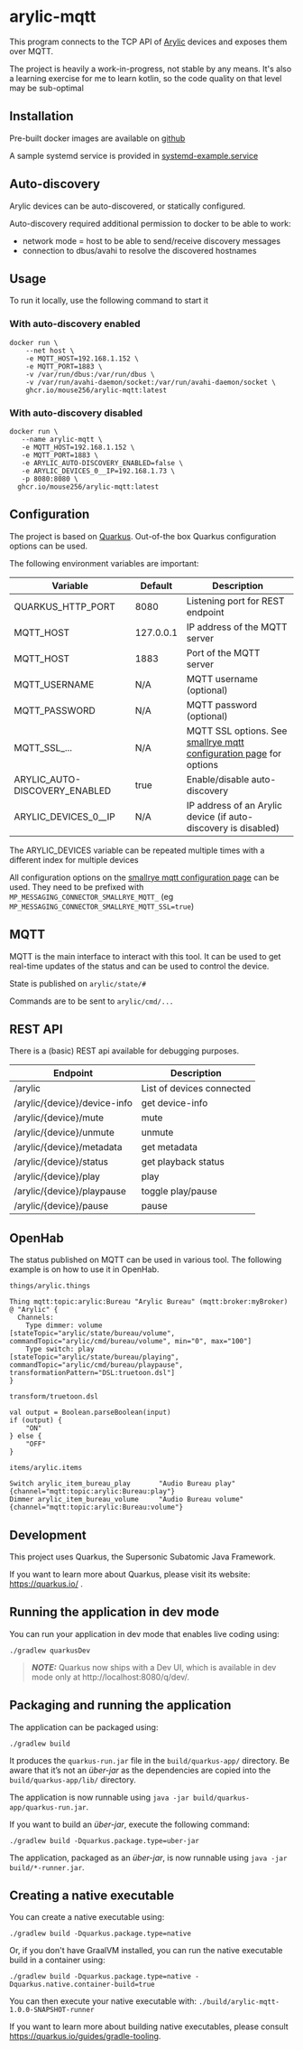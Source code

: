 # arylic-mqtt

This program connects to the TCP API of [Arylic](https://www.arylic.com) devices and exposes them over MQTT.

The project is heavily a work-in-progress, not stable by any means.
It's also a learning exercise for me to learn kotlin, so the code quality on that
level may be sub-optimal

## Installation
Pre-built docker images are available on [github](https://github.com/mouse256/arylic-mqtt/pkgs/container/arylic-mqtt)

A sample systemd service is provided in [systemd-example.service](src/main/docker/systemd-example.service)

## Auto-discovery

Arylic devices can be auto-discovered, or statically configured.

Auto-discovery required additional permission to docker to be able to work:
* network mode = host to be able to send/receive discovery messages
* connection to dbus/avahi to resolve the discovered hostnames

## Usage
To run it locally, use the following command to start it

### With auto-discovery enabled
```
docker run \
	--net host \
	-e MQTT_HOST=192.168.1.152 \
	-e MQTT_PORT=1883 \
	-v /var/run/dbus:/var/run/dbus \
	-v /var/run/avahi-daemon/socket:/var/run/avahi-daemon/socket \
	ghcr.io/mouse256/arylic-mqtt:latest
```

### With auto-discovery disabled
```
docker run \
   --name arylic-mqtt \
   -e MQTT_HOST=192.168.1.152 \
   -e MQTT_PORT=1883 \
   -e ARYLIC_AUTO-DISCOVERY_ENABLED=false \
   -e ARYLIC_DEVICES_0__IP=192.168.1.73 \
   -p 8080:8080 \
  ghcr.io/mouse256/arylic-mqtt:latest
```

## Configuration
The project is based on [Quarkus](https://quarkus.io). Out-of-the box Quarkus configuration options can be used.

The following environment variables are important:

| Variable                      | Default   | Description                                                                                                                                                                                    |
|-------------------------------|-----------|------------------------------------------------------------------------------------------------------------------------------------------------------------------------------------------------|
| QUARKUS_HTTP_PORT             | 8080      | Listening port for REST endpoint                                                                                                                                                               |
| MQTT_HOST                     | 127.0.0.1 | IP address of the MQTT server                                                                                                                                                                  |
| MQTT_HOST                     | 1883      | Port of the MQTT server                                                                                                                                                                        |
| MQTT_USERNAME                 | N/A       | MQTT username (optional)                                                                                                                                                                       |
| MQTT_PASSWORD                 | N/A       | MQTT password (optional)                                                                                                                                                                       |
| MQTT_SSL_...                  | N/A       | MQTT SSL options. See [smallrye mqtt configuration page](https://smallrye.io/smallrye-reactive-messaging/smallrye-reactive-messaging/3.4/mqtt/mqtt.html#_configuration_reference)  for options |
| ARYLIC_AUTO-DISCOVERY_ENABLED | true      | Enable/disable auto-discovery                                                                                                                                                                  |
| ARYLIC_DEVICES_0__IP          | N/A       | IP address of an Arylic device (if auto-discovery is disabled)                                                                                                                                 |

The ARYLIC_DEVICES variable can be repeated multiple times with a different index for multiple devices

All configuration options on the [smallrye mqtt configuration page](https://smallrye.io/smallrye-reactive-messaging/smallrye-reactive-messaging/3.4/mqtt/mqtt.html#_configuration_reference) can be used.
They need to be prefixed with `MP_MESSAGING_CONNECTOR_SMALLRYE_MQTT_` (eg `MP_MESSAGING_CONNECTOR_SMALLRYE_MQTT_SSL=true`)

## MQTT

MQTT is the main interface to interact with this tool. It can be used to get real-time updates of the status and can be used to control the device.

State is published on `arylic/state/#`

Commands are to be sent to `arylic/cmd/...`

## REST API
There is a (basic) REST api available for debugging purposes.

| Endpoint                     | Description               |
|------------------------------|---------------------------|
| /arylic                      | List of devices connected |
| /arylic/{device}/device-info | get device-info           |
| /arylic/{device}/mute        | mute                      |
| /arylic/{device}/unmute      | unmute                    |
| /arylic/{device}/metadata    | get metadata              |
| /arylic/{device}/status      | get playback status       |
| /arylic/{device}/play        | play                      |
| /arylic/{device}/playpause   | toggle play/pause         |
| /arylic/{device}/pause       | pause                     |

## OpenHab

The status published on MQTT can be used in various tool. The following example is on how to use it in OpenHab.

`things/arylic.things`
```
Thing mqtt:topic:arylic:Bureau "Arylic Bureau" (mqtt:broker:myBroker) @ "Arylic" {
  Channels:
    Type dimmer: volume       [stateTopic="arylic/state/bureau/volume",  commandTopic="arylic/cmd/bureau/volume", min="0", max="100"]
    Type switch: play         [stateTopic="arylic/state/bureau/playing", commandTopic="arylic/cmd/bureau/playpause", transformationPattern="DSL:truetoon.dsl"]
}
```

`transform/truetoon.dsl`
```
val output = Boolean.parseBoolean(input)
if (output) {
    "ON"
} else {
    "OFF"
}
```

`items/arylic.items`
```
Switch arylic_item_bureau_play       "Audio Bureau play"       {channel="mqtt:topic:arylic:Bureau:play"}
Dimmer arylic_item_bureau_volume     "Audio Bureau volume"     {channel="mqtt:topic:arylic:Bureau:volume"}
```

## Development

This project uses Quarkus, the Supersonic Subatomic Java Framework.

If you want to learn more about Quarkus, please visit its website: https://quarkus.io/ .

## Running the application in dev mode

You can run your application in dev mode that enables live coding using:
```shell script
./gradlew quarkusDev
```

> **_NOTE:_**  Quarkus now ships with a Dev UI, which is available in dev mode only at http://localhost:8080/q/dev/.

## Packaging and running the application

The application can be packaged using:
```shell script
./gradlew build
```
It produces the `quarkus-run.jar` file in the `build/quarkus-app/` directory.
Be aware that it’s not an _über-jar_ as the dependencies are copied into the `build/quarkus-app/lib/` directory.

The application is now runnable using `java -jar build/quarkus-app/quarkus-run.jar`.

If you want to build an _über-jar_, execute the following command:
```shell script
./gradlew build -Dquarkus.package.type=uber-jar
```

The application, packaged as an _über-jar_, is now runnable using `java -jar build/*-runner.jar`.

## Creating a native executable

You can create a native executable using: 
```shell script
./gradlew build -Dquarkus.package.type=native
```

Or, if you don't have GraalVM installed, you can run the native executable build in a container using: 
```shell script
./gradlew build -Dquarkus.package.type=native -Dquarkus.native.container-build=true
```

You can then execute your native executable with: `./build/arylic-mqtt-1.0.0-SNAPSHOT-runner`

If you want to learn more about building native executables, please consult https://quarkus.io/guides/gradle-tooling.

